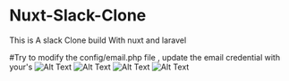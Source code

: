 # Nuxt-Slack-Clone
This is A slack Clone build With nuxt and laravel

#Try to modify the config/email.php file , update the email credential with your's
![Alt Text](https://thepracticaldev.s3.amazonaws.com/i/lb29gk0bjwqh0g7kri0b.png)
![Alt Text](https://thepracticaldev.s3.amazonaws.com/i/8tzjwvsicu6wcd25hpw9.png)
![Alt Text](https://thepracticaldev.s3.amazonaws.com/i/2m7ut2mdq58zokcobi1q.png)
![Alt Text](https://thepracticaldev.s3.amazonaws.com/i/tu1bbdel6ud9ll5pcyvy.png)
